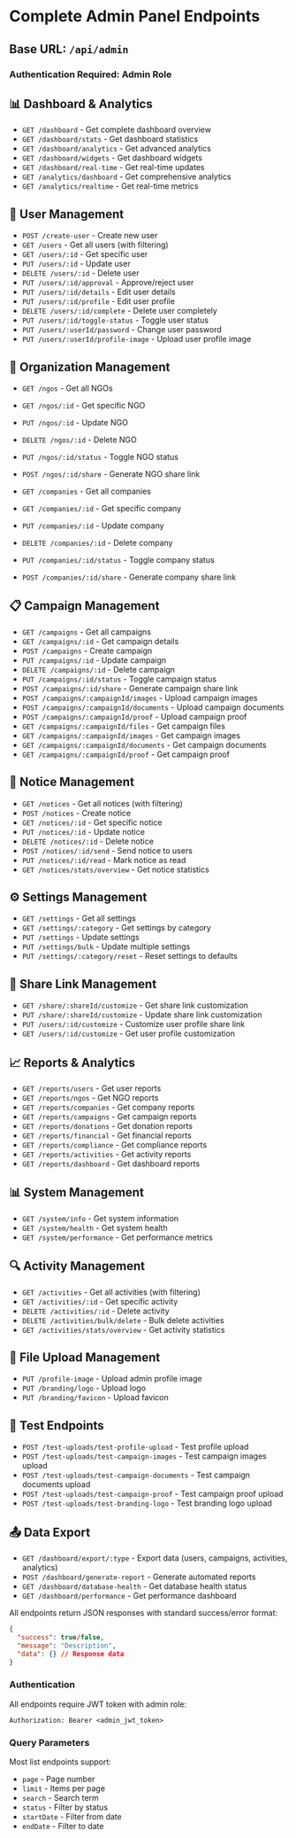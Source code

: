 
# Complete Admin Panel Endpoints

## Base URL: `/api/admin`

### Authentication Required: Admin Role

## 📊 Dashboard & Analytics
- `GET /dashboard` - Get complete dashboard overview
- `GET /dashboard/stats` - Get dashboard statistics  
- `GET /dashboard/analytics` - Get advanced analytics
- `GET /dashboard/widgets` - Get dashboard widgets
- `GET /dashboard/real-time` - Get real-time updates
- `GET /analytics/dashboard` - Get comprehensive analytics
- `GET /analytics/realtime` - Get real-time metrics

## 👥 User Management
- `POST /create-user` - Create new user
- `GET /users` - Get all users (with filtering)
- `GET /users/:id` - Get specific user
- `PUT /users/:id` - Update user
- `DELETE /users/:id` - Delete user
- `PUT /users/:id/approval` - Approve/reject user
- `PUT /users/:id/details` - Edit user details
- `PUT /users/:id/profile` - Edit user profile
- `DELETE /users/:id/complete` - Delete user completely
- `PUT /users/:id/toggle-status` - Toggle user status
- `PUT /users/:userId/password` - Change user password
- `PUT /users/:userId/profile-image` - Upload user profile image

## 🏢 Organization Management
- `GET /ngos` - Get all NGOs
- `GET /ngos/:id` - Get specific NGO
- `PUT /ngos/:id` - Update NGO
- `DELETE /ngos/:id` - Delete NGO
- `PUT /ngos/:id/status` - Toggle NGO status
- `POST /ngos/:id/share` - Generate NGO share link

- `GET /companies` - Get all companies
- `GET /companies/:id` - Get specific company
- `PUT /companies/:id` - Update company
- `DELETE /companies/:id` - Delete company
- `PUT /companies/:id/status` - Toggle company status
- `POST /companies/:id/share` - Generate company share link

## 📋 Campaign Management
- `GET /campaigns` - Get all campaigns
- `GET /campaigns/:id` - Get campaign details
- `POST /campaigns` - Create campaign
- `PUT /campaigns/:id` - Update campaign
- `DELETE /campaigns/:id` - Delete campaign
- `PUT /campaigns/:id/status` - Toggle campaign status
- `POST /campaigns/:id/share` - Generate campaign share link
- `POST /campaigns/:campaignId/images` - Upload campaign images
- `POST /campaigns/:campaignId/documents` - Upload campaign documents
- `POST /campaigns/:campaignId/proof` - Upload campaign proof
- `GET /campaigns/:campaignId/files` - Get campaign files
- `GET /campaigns/:campaignId/images` - Get campaign images
- `GET /campaigns/:campaignId/documents` - Get campaign documents
- `GET /campaigns/:campaignId/proof` - Get campaign proof

## 📢 Notice Management
- `GET /notices` - Get all notices (with filtering)
- `POST /notices` - Create notice
- `GET /notices/:id` - Get specific notice
- `PUT /notices/:id` - Update notice
- `DELETE /notices/:id` - Delete notice
- `POST /notices/:id/send` - Send notice to users
- `PUT /notices/:id/read` - Mark notice as read
- `GET /notices/stats/overview` - Get notice statistics

## ⚙️ Settings Management
- `GET /settings` - Get all settings
- `GET /settings/:category` - Get settings by category
- `PUT /settings` - Update settings
- `PUT /settings/bulk` - Update multiple settings
- `PUT /settings/:category/reset` - Reset settings to defaults

## 🔗 Share Link Management
- `GET /share/:shareId/customize` - Get share link customization
- `PUT /share/:shareId/customize` - Update share link customization
- `PUT /users/:id/customize` - Customize user profile share link
- `GET /users/:id/customize` - Get user profile customization

## 📈 Reports & Analytics  
- `GET /reports/users` - Get user reports
- `GET /reports/ngos` - Get NGO reports
- `GET /reports/companies` - Get company reports
- `GET /reports/campaigns` - Get campaign reports
- `GET /reports/donations` - Get donation reports
- `GET /reports/financial` - Get financial reports
- `GET /reports/compliance` - Get compliance reports
- `GET /reports/activities` - Get activity reports
- `GET /reports/dashboard` - Get dashboard reports

## 📊 System Management
- `GET /system/info` - Get system information
- `GET /system/health` - Get system health
- `GET /system/performance` - Get performance metrics

## 🔍 Activity Management
- `GET /activities` - Get all activities (with filtering)
- `GET /activities/:id` - Get specific activity
- `DELETE /activities/:id` - Delete activity
- `DELETE /activities/bulk/delete` - Bulk delete activities
- `GET /activities/stats/overview` - Get activity statistics

## 🔧 File Upload Management
- `PUT /profile-image` - Upload admin profile image
- `PUT /branding/logo` - Upload logo
- `PUT /branding/favicon` - Upload favicon

## 🧪 Test Endpoints
- `POST /test-uploads/test-profile-upload` - Test profile upload
- `POST /test-uploads/test-campaign-images` - Test campaign images upload
- `POST /test-uploads/test-campaign-documents` - Test campaign documents upload
- `POST /test-uploads/test-campaign-proof` - Test campaign proof upload
- `POST /test-uploads/test-branding-logo` - Test branding logo upload

## 📤 Data Export
- `GET /dashboard/export/:type` - Export data (users, campaigns, activities, analytics)
- `POST /dashboard/generate-report` - Generate automated reports
- `GET /dashboard/database-health` - Get database health status
- `GET /dashboard/performance` - Get performance dashboard

All endpoints return JSON responses with standard success/error format:

```json
{
  "success": true/false,
  "message": "Description",
  "data": {} // Response data
}
```

### Authentication
All endpoints require JWT token with admin role:
```
Authorization: Bearer <admin_jwt_token>
```

### Query Parameters
Most list endpoints support:
- `page` - Page number
- `limit` - Items per page  
- `search` - Search term
- `status` - Filter by status
- `startDate` - Filter from date
- `endDate` - Filter to date
